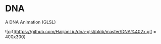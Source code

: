 # DNA

A DNA Animation (GLSL)

![gif](https://github.com/HaijianLiu/dna-glsl/blob/master/DNA%402x.gif = 400x300)
